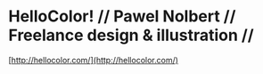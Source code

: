 <!--
id: 20931156
link: http://tumblr.atmos.org/post/20931156/hellocolor-pawel-nolbert-freelance-design
slug: hellocolor-pawel-nolbert-freelance-design
date: Wed Dec 05 2007 17:35:55 GMT-0800 (PST)
publish: 2007-12-05
tags: 
title:  HelloColor! // Pawel Nolbert // Freelance design & illustration // 
-->


 HelloColor! // Pawel Nolbert // Freelance design & illustration // 
====================================================================

[http://hellocolor.com/](http://hellocolor.com/)

